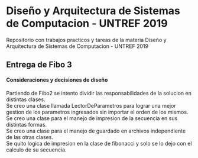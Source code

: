 # Diseño y Arquitectura de Sistemas de Computacion - UNTREF 2019
Repositorio con trabajos practicos y tareas de la materia Diseño y Arquitectura de Sistemas de Computacion - UNTREF 2019

## Entrega de Fibo 3
#### Consideraciones y decisiones de diseño
Partiendo de Fibo2 se intento dividir las responsabilidades de la solucion en distintas clases. 
<br>
Se creo una clase llamada LectorDeParametros para lograr una mejor gestion de los parametros ingresados sin importar el orden de los mismos. <br>
Se creo una clase para el manejo de impresion de la secuencia en sus distintas formas.<br>
Se creo una clase para el manejo de guardado en archivos independiente de las otras clases.<br>
Se quito logica de impresion en la clase de fibonacci y solo se lo dejo con el calculo de su secuencia.